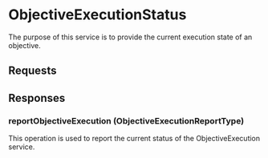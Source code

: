 # ObjectiveExecutionStatus
The purpose of this service is to provide the current execution state of an objective.

## Requests

## Responses
### reportObjectiveExecution (ObjectiveExecutionReportType)
This operation is used to report the current status of the ObjectiveExecution service.

